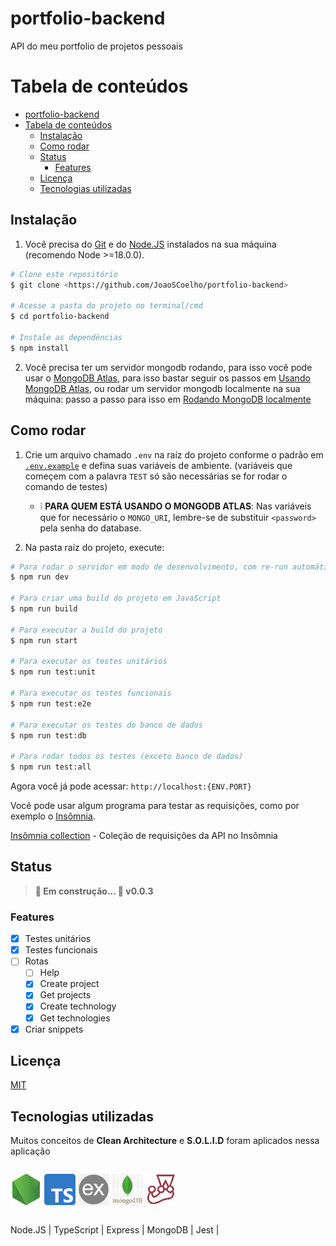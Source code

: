 # portfolio-backend

API do meu portfolio de projetos pessoais

Tabela de conteúdos
=

- [portfolio-backend](#portfolio-backend)
- [Tabela de conteúdos](#tabela-de-conteúdos)
  - [Instalação](#instalação)
  - [Como rodar](#como-rodar)
  - [Status](#status)
    - [Features](#features)
  - [Licença](#licença)
  - [Tecnologias utilizadas](#tecnologias-utilizadas)

## Instalação

1. Você precisa do [Git](https://git-scm.com) e do [Node.JS](https://nodejs.org/) instalados na sua máquina (recomendo Node >=18.0.0).

```bash
# Clone este repositório
$ git clone <https://github.com/JoaoSCoelho/portfolio-backend>

# Acesse a pasta do projeto no terminal/cmd
$ cd portfolio-backend

# Instale as dependências
$ npm install
```

2. Você precisa ter um servidor mongodb rodando, para isso você pode usar o [MongoDB Atlas](https://www.mongodb.com/atlas), para isso bastar seguir os passos em [Usando MongoDB Atlas](docs/criando-mongodb-on-atlas.md), ou rodar um servidor mongodb localmente na sua máquina: passo a passo para isso em [Rodando MongoDB localmente](docs/instalacao-mongodb-community.md)

## Como rodar

1. Crie um arquivo chamado `.env` na raíz do projeto conforme o padrão em [`.env.example`](.env.example) e defina suas variáveis de ambiente. (variáveis que começem com a palavra `TEST` só são necessárias se for rodar o comando de testes)
   * ❕ **PARA QUEM ESTÁ USANDO O MONGODB ATLAS**: Nas variáveis que for necessário o `MONGO_URI`, lembre-se de substituir `<password>` pela senha do database.

2. Na pasta raíz do projeto, execute:

```bash
# Para rodar o servidor em modo de desenvolvimento, com re-run automático quando arquivos forem alterados
$ npm run dev

# Para criar uma build do projeto em JavaScript
$ npm run build

# Para executar a build do projeto
$ npm run start

# Para executar os testes unitários
$ npm run test:unit

# Para executar os testes funcionais
$ npm run test:e2e

# Para executar os testes do banco de dados
$ npm run test:db

# Para rodar todos os testes (exceto banco de dados)
$ npm run test:all
```

Agora você já pode acessar: `http://localhost:{ENV.PORT}`

Você pode usar algum programa para testar as requisições, como por exemplo o [Insômnia](https://insomnia.rest/download).

[Insômnia collection](resources/Insomnia_2023-08-04.json) - Coleção de requisições da API no Insômnia

## Status
> **🚧 Em construção... 🚧 v0.0.3**

### Features

- [x] Testes unitários
- [x] Testes funcionais
- [ ] Rotas
  - [ ] Help
  - [x] Create project
  - [x] Get projects
  - [x] Create technology
  - [x] Get technologies
- [x] Criar snippets

## Licença

[MIT](https://choosealicense.com/licenses/mit/)

## Tecnologias utilizadas

Muitos conceitos de **Clean Architecture** e **S.O.L.I.D** foram aplicados nessa aplicação

<div style="display: inline-block">

![Node logo](resources/node.png)
![TypeScript logo](resources/typescript-logo.svg.png)
![Express logo](resources/express.png)
![MongoDB logo](resources/mongodb.png)
![Jest logo](resources/jest.png)
</div>

Node.JS | TypeScript | Express | MongoDB | Jest |
